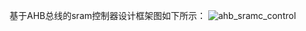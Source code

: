 基于AHB总线的sram控制器设计框架图如下所示：
![ahb_sramc_control](https://user-images.githubusercontent.com/71707557/182021044-faa8c34b-b79c-4c70-94a8-ad29bf8b19d6.png)

